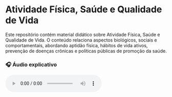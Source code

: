 # Atividade Física, Saúde e Qualidade de Vida
Este repositório contém material didático sobre Atividade Física, Saúde e Qualidade de Vida. O conteúdo relaciona aspectos biológicos, sociais e comportamentais, abordando aptidão física, hábitos de vida ativos, prevenção de doenças crônicas e políticas públicas de promoção da saúde.

### 🎧 Áudio explicativo
<audio controls>
  <source src="Do_DNA_Caçador_ao_Sofá__O_Paradoxo_da_Atividade_Física_Qualida.m4a" type="audio/mp4">
  Seu navegador não suporta a reprodução de áudio.
</audio>
